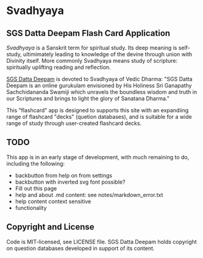 Svadhyaya
=========

SGS Datta Deepam Flash Card Application
---------------------------------------

*Svadhyaya* is a Sanskrit term for spiritual study. Its deep meaning is
self-study, ultimimately leading to knowledge of the devine through union
with Divinity itself. More commonly Svadhyaya means study of scripture:
spiritually uplifting reading and reflection.

[SGS Datta Deepam](http://www.sgsdattadeepam.org) is devoted to Svadhyaya
of Vedic Dharma: "SGS Datta Deepam is an online gurukulam envisioned by His
Holiness Sri Ganapathy Sachchidananda Swamiji which unravels the boundless
wisdom and truth in our Scriptures and brings to light the glory of
Sanatana Dharma."

This "flashcard" app is designed to supports this site with an expandiing
range of flashcard "decks" (quetion databases), and is suitable for a wide
range of study through user-created flashcard decks.

TODO
----

This app is in an early stage of development, with much remaining to do,
including the following:

* backbutton from help on from settings
* backbutton with inverted svg font possible?
* Fill out this page
* help and about .md content: see notes/markdown_error.txt
* help content context sensitive
* functionality

Copyright and License
---------------------

Code is MIT-licensed, see LICENSE file.  SGS Datta Deepam holds copyright
on question databases developed in support of its content.
